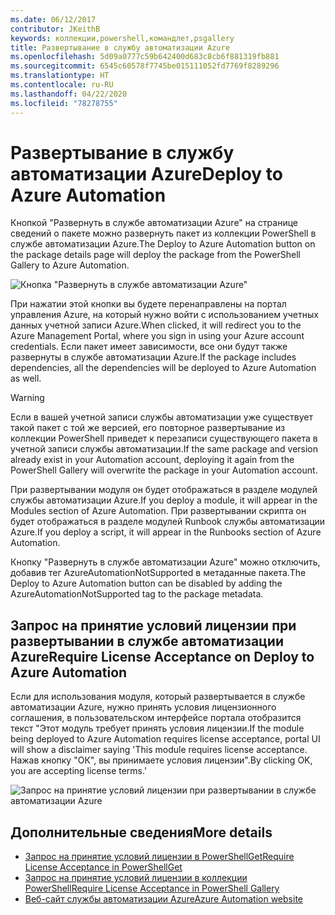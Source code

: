 ```yaml
---
ms.date: 06/12/2017
contributor: JKeithB
keywords: коллекции,powershell,командлет,psgallery
title: Развертывание в службу автоматизации Azure
ms.openlocfilehash: 5d09a0777c59b642400d683c8cb6f881319fb881
ms.sourcegitcommit: 6545c60578f7745be015111052fd7769f8289296
ms.translationtype: HT
ms.contentlocale: ru-RU
ms.lasthandoff: 04/22/2020
ms.locfileid: "78278755"
---
```

# <a name="deploy-to-azure-automation"></a><span data-ttu-id="1a4fe-103">Развертывание в службу автоматизации Azure</span><span class="sxs-lookup"><span data-stu-id="1a4fe-103">Deploy to Azure Automation</span></span>

<span data-ttu-id="1a4fe-104">Кнопкой "Развернуть в службе автоматизации Azure" на странице сведений о пакете можно развернуть пакет из коллекции PowerShell в службе автоматизации Azure.</span><span class="sxs-lookup"><span data-stu-id="1a4fe-104">The Deploy to Azure Automation button on the package details page will deploy the package from the PowerShell Gallery to Azure Automation.</span></span>

![Кнопка "Развернуть в службе автоматизации Azure"](media/deploy-to-azure-automation/DeployToAzureAutomationButton.png)

<span data-ttu-id="1a4fe-106">При нажатии этой кнопки вы будете перенаправлены на портал управления Azure, на который нужно войти с использованием учетных данных учетной записи Azure.</span><span class="sxs-lookup"><span data-stu-id="1a4fe-106">When clicked, it will redirect you to the Azure Management Portal, where you sign in using your Azure account credentials.</span></span>
<span data-ttu-id="1a4fe-107">Если пакет имеет зависимости, все они будут также развернуты в службе автоматизации Azure.</span><span class="sxs-lookup"><span data-stu-id="1a4fe-107">If the package includes dependencies, all the dependencies will be deployed to Azure Automation as well.</span></span>

> [!WARNING]
> <span data-ttu-id="1a4fe-108">Если в вашей учетной записи службы автоматизации уже существует такой пакет с той же версией, его повторное развертывание из коллекции PowerShell приведет к перезаписи существующего пакета в учетной записи службы автоматизации.</span><span class="sxs-lookup"><span data-stu-id="1a4fe-108">If the same package and version already exist in your Automation account, deploying it again from the PowerShell Gallery will overwrite the package in your Automation account.</span></span>

<span data-ttu-id="1a4fe-109">При развертывании модуля он будет отображаться в разделе модулей службы автоматизации Azure.</span><span class="sxs-lookup"><span data-stu-id="1a4fe-109">If you deploy a module, it will appear in the Modules section of Azure Automation.</span></span>  <span data-ttu-id="1a4fe-110">При развертывании скрипта он будет отображаться в разделе модулей Runbook службы автоматизации Azure.</span><span class="sxs-lookup"><span data-stu-id="1a4fe-110">If you deploy a script, it will appear in the Runbooks section of Azure Automation.</span></span>

<span data-ttu-id="1a4fe-111">Кнопку "Развернуть в службе автоматизации Azure" можно отключить, добавив тег AzureAutomationNotSupported в метаданные пакета.</span><span class="sxs-lookup"><span data-stu-id="1a4fe-111">The Deploy to Azure Automation button can be disabled by adding the AzureAutomationNotSupported tag to the package metadata.</span></span>

## <a name="require-license-acceptance-on-deploy-to-azure-automation"></a><span data-ttu-id="1a4fe-112">Запрос на принятие условий лицензии при развертывании в службе автоматизации Azure</span><span class="sxs-lookup"><span data-stu-id="1a4fe-112">Require License Acceptance on Deploy to Azure Automation</span></span>

<span data-ttu-id="1a4fe-113">Если для использования модуля, который развертывается в службе автоматизации Azure, нужно принять условия лицензионного соглашения, в пользовательском интерфейсе портала отобразится текст "Этот модуль требует принять условия лицензии.</span><span class="sxs-lookup"><span data-stu-id="1a4fe-113">If the module being deployed to Azure Automation requires license acceptance, portal UI will show a disclaimer saying 'This module requires license acceptance.</span></span> <span data-ttu-id="1a4fe-114">Нажав кнопку "ОК", вы принимаете условия лицензии".</span><span class="sxs-lookup"><span data-stu-id="1a4fe-114">By clicking OK, you are accepting license terms.'</span></span>

![Запрос на принятие условий лицензии при развертывании в службе автоматизации Azure](media/deploy-to-azure-automation/DeployToAzureAutomationRequireLicenseAcceptanceDisclaimer.png)

## <a name="more-details"></a><span data-ttu-id="1a4fe-116">Дополнительные сведения</span><span class="sxs-lookup"><span data-stu-id="1a4fe-116">More details</span></span>

- [<span data-ttu-id="1a4fe-117">Запрос на принятие условий лицензии в PowerShellGet</span><span class="sxs-lookup"><span data-stu-id="1a4fe-117">Require License Acceptance in PowerShellGet</span></span>](../../concepts/module-license-acceptance.md)
- [<span data-ttu-id="1a4fe-118">Запрос на принятие условий лицензии в коллекции PowerShell</span><span class="sxs-lookup"><span data-stu-id="1a4fe-118">Require License Acceptance in PowerShell Gallery</span></span>](packages-that-require-license-acceptance.md)
- [<span data-ttu-id="1a4fe-119">Веб-сайт службы автоматизации Azure</span><span class="sxs-lookup"><span data-stu-id="1a4fe-119">Azure Automation website</span></span>](https://azure.microsoft.com/services/automation/)
